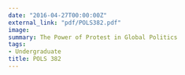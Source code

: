 ```yaml
---
date: "2016-04-27T00:00:00Z"
external_link: "pdf/POLS382.pdf"
image:
summary: The Power of Protest in Global Politics
tags:
- Undergraduate
title: POLS 382
---
```

